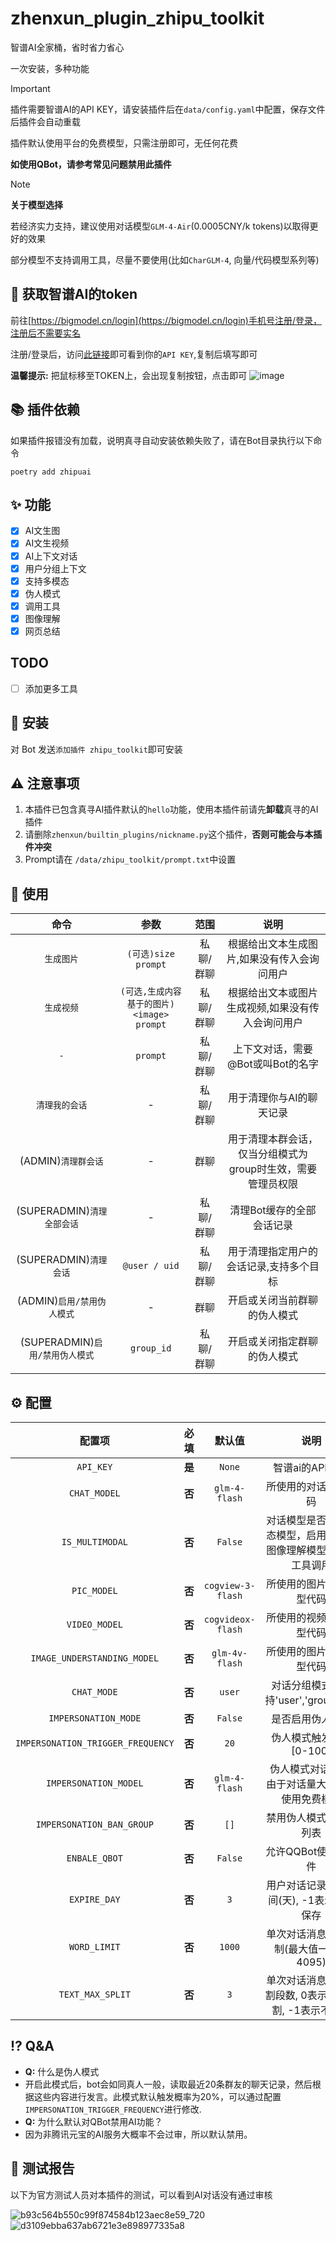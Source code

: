 # zhenxun_plugin_zhipu_toolkit
智谱AI全家桶，省时省力省心

一次安装，多种功能

> [!IMPORTANT]
> 插件需要智谱AI的API KEY，请安装插件后在`data/config.yaml`中配置，保存文件后插件会自动重载
>
> 插件默认使用平台的免费模型，只需注册即可，无任何花费
>
> **如使用QBot，请参考常见问题禁用此插件**

> [!NOTE]
> **关于模型选择**
>
> 若经济实力支持，建议使用对话模型`GLM-4-Air`(0.0005CNY/k tokens)以取得更好的效果
>
> 部分模型不支持调用工具，尽量不要使用(比如`CharGLM-4`, 向量/代码模型系列等)



## 🔑 获取智谱AI的token

前往[https://bigmodel.cn/login](https://bigmodel.cn/login)手机号注册/登录，注册后不需要实名

注册/登录后，访问[此链接](https://bigmodel.cn/usercenter/proj-mgmt/apikeys)即可看到你的`API KEY`,复制后填写即可

**温馨提示:** 把鼠标移至TOKEN上，会出现复制按钮，点击即可
![image](https://github.com/user-attachments/assets/949de9e7-07c8-4451-9d22-a0fd3d5190a9)

## 📚 插件依赖
如果插件报错没有加载，说明真寻自动安装依赖失败了，请在Bot目录执行以下命令
```shell
poetry add zhipuai
```

## ✨ 功能
- [x] AI文生图
- [x] AI文生视频
- [x] AI上下文对话
- [x] 用户分组上下文
- [x] 支持多模态
- [x] 伪人模式
- [x] 调用工具
- [x] 图像理解
- [x] 网页总结

## TODO
- [ ] 添加更多工具

## 🚀 安装
对 Bot 发送`添加插件 zhipu_toolkit`即可安装

## ⚠️ 注意事项
1. 本插件已包含真寻AI插件默认的`hello`功能，使用本插件前请先**卸载**真寻的AI插件
2. 请删除`zhenxun/builtin_plugins/nickname.py`这个插件，**否则可能会与本插件冲突**
3. Prompt请在 `/data/zhipu_toolkit/prompt.txt`中设置

## 🎉 使用
| 命令 | 参数 | 范围 | 说明 |
|:---:|:---:|:---:|:---:|
| `生成图片` | `(可选)size`<br>`prompt` | 私聊/群聊 | 根据给出文本生成图片,如果没有传入会询问用户 |
| `生成视频` | `(可选,生成内容基于的图片)<image>`<br>`prompt` | 私聊/群聊 | 根据给出文本或图片生成视频,如果没有传入会询问用户 |
| `-` | `prompt` | 私聊/群聊 | 上下文对话，需要@Bot或叫Bot的名字 |
| `清理我的会话` | -  | 私聊/群聊 | 用于清理你与AI的聊天记录 |
| (ADMIN)`清理群会话` | - | 群聊 | 用于清理本群会话，仅当分组模式为group时生效，需要管理员权限 |
| (SUPERADMIN)`清理全部会话` | - | 私聊/群聊 | 清理Bot缓存的全部会话记录 |
| (SUPERADMIN)`清理会话` | `@user / uid` | 私聊/群聊 | 用于清理指定用户的会话记录,支持多个目标 |
| (ADMIN)`启用/禁用伪人模式` | - | 群聊 | 开启或关闭当前群聊的伪人模式|
| (SUPERADMIN)`启用/禁用伪人模式` | `group_id` | 私聊/群聊 | 开启或关闭指定群聊的伪人模式|

## ⚙️ 配置

| 配置项 | 必填 | 默认值 | 说明 |
|:-----:|:----:|:----:|:----:|
| `API_KEY` | **是** | `None` | 智谱ai的API KEY |
| `CHAT_MODEL` | **否** | `glm-4-flash`| 所使用的对话模型代码 |
| `IS_MULTIMODAL` | **否** | `False` | 对话模型是否为多模态模型，启用后忽略图像理解模型并禁用工具调用 |
| `PIC_MODEL` | **否** | `cogview-3-flash` | 所使用的图片生成模型代码 |
| `VIDEO_MODEL` | **否** | `cogvideox-flash` | 所使用的视频生成模型代码|
| `IMAGE_UNDERSTANDING_MODEL` | **否** | `glm-4v-flash` | 所使用的图片理解模型代码 |
| `CHAT_MODE` | **否** | `user` | 对话分组模式，支持'user','group','all' |
| `IMPERSONATION_MODE` | **否** | `False` | 是否启用伪人模式 |
| `IMPERSONATION_TRIGGER_FREQUENCY` | **否** | `20` | 伪人模式触发频率[0-100] |
| `IMPERSONATION_MODEL` | **否** | `glm-4-flash` | 伪人模式对话模型,由于对话量大，建议使用免费模型 |
| `IMPERSONATION_BAN_GROUP` | **否** | `[]` | 禁用伪人模式的群组列表 |
| `ENBALE_QBOT` | **否** | `False` | 允许QQBot使用本插件 |
| `EXPIRE_DAY` | **否** | `3` | 用户对话记录保存时间(天), -1表示永久保存 |
| `WORD_LIMIT` | **否** | `1000` | 单次对话消息字数限制(最大值一般为4095) |
| `TEXT_MAX_SPLIT` | **否** | `3` | 单次对话消息最大分割段数, 0表示无限分割, -1表示不分割 |

## ⁉️ Q&A
- **Q:** 什么是伪人模式
- 开启此模式后，bot会如同真人一般，读取最近20条群友的聊天记录，然后根据这些内容进行发言。此模式默认触发概率为20%，可以通过配置`IMPERSONATION_TRIGGER_FREQUENCY`进行修改.
- **Q:** 为什么默认对QBot禁用AI功能？
- 因为非腾讯元宝的AI服务大概率不会过审，所以默认禁用。

## 📝 测试报告
以下为官方测试人员对本插件的测试，可以看到AI对话没有通过审核

![b93c564b550c99f874584b123aec8e59_720](https://github.com/user-attachments/assets/bf0230bd-5a3f-485c-8de8-9368e07f10d9)
![d3109ebba637ab6721e3e898977335a8](https://github.com/user-attachments/assets/7281077e-b195-4b72-bfac-d6ed93d32a18)